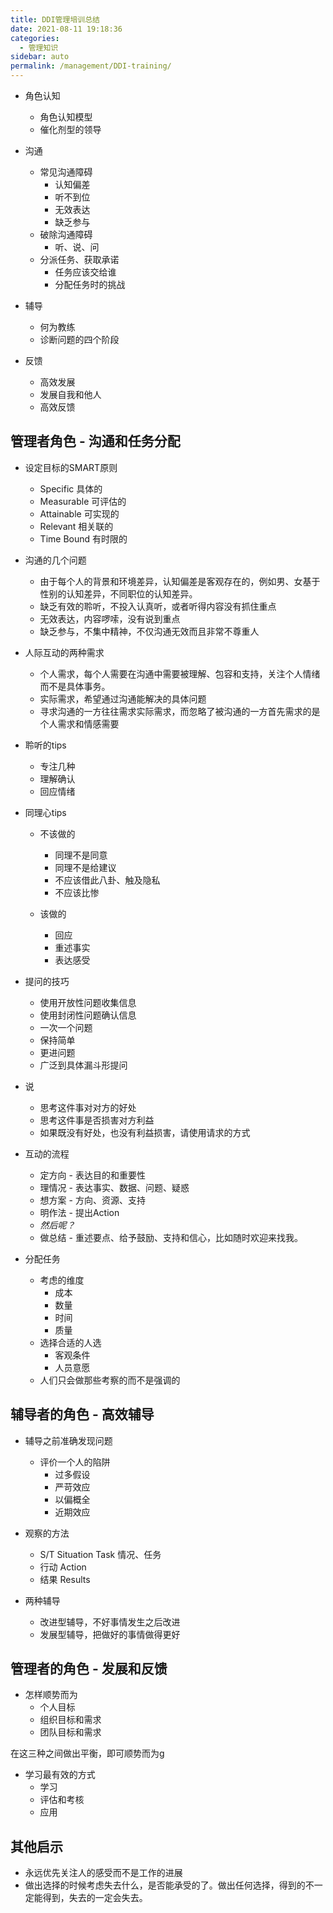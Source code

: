 ```yaml
---
title: DDI管理培训总结
date: 2021-08-11 19:18:36
categories: 
  - 管理知识
sidebar: auto
permalink: /management/DDI-training/
---
```


- 角色认知
    - 角色认知模型
    - 催化剂型的领导
- 沟通
    - 常见沟通障碍
        - 认知偏差
        - 听不到位
        - 无效表达
        - 缺乏参与
    - 破除沟通障碍
        - 听、说、问
    - 分派任务、获取承诺
        - 任务应该交给谁
        - 分配任务时的挑战
    
- 辅导
    - 何为教练
    - 诊断问题的四个阶段
- 反馈
    - 高效发展
    - 发展自我和他人
    - 高效反馈


## 管理者角色 - 沟通和任务分配

- 设定目标的SMART原则
    - Specific 具体的
    - Measurable 可评估的
    - Attainable 可实现的
    - Relevant 相关联的
    - Time Bound 有时限的

- 沟通的几个问题
    - 由于每个人的背景和环境差异，认知偏差是客观存在的，例如男、女基于性别的认知差异，不同职位的认知差异。
    - 缺乏有效的聆听，不投入认真听，或者听得内容没有抓住重点
    - 无效表达，内容啰嗦，没有说到重点
    - 缺乏参与，不集中精神，不仅沟通无效而且非常不尊重人
    
- 人际互动的两种需求
    - 个人需求，每个人需要在沟通中需要被理解、包容和支持，关注个人情绪而不是具体事务。
    - 实际需求，希望通过沟通能解决的具体问题
    - 寻求沟通的一方往往需求实际需求，而忽略了被沟通的一方首先需求的是个人需求和情感需要
    
- 聆听的tips
    - 专注几种
    - 理解确认
    - 回应情绪
    
- 同理心tips
    - 不该做的
       - 同理不是同意
       - 同理不是给建议
       - 不应该借此八卦、触及隐私
       - 不应该比惨
      
    - 该做的
        - 回应
        - 重述事实
        - 表达感受
    
- 提问的技巧
    - 使用开放性问题收集信息
    - 使用封闭性问题确认信息
    - 一次一个问题
    - 保持简单
    - 更进问题
    - 广泛到具体漏斗形提问
    
- 说
    - 思考这件事对对方的好处
    - 思考这件事是否损害对方利益
    - 如果既没有好处，也没有利益损害，请使用请求的方式

- 互动的流程
    - 定方向 - 表达目的和重要性
    - 理情况 - 表达事实、数据、问题、疑惑
    - 想方案 - 方向、资源、支持
    - 明作法 - 提出Action
    - *然后呢？* 
    - 做总结 - 重述要点、给予鼓励、支持和信心，比如随时欢迎来找我。
    
- 分配任务
    - 考虑的维度
        - 成本
        - 数量
        - 时间
        - 质量
    - 选择合适的人选
        - 客观条件
        - 人员意愿
    - 人们只会做那些考察的而不是强调的

    

## 辅导者的角色 - 高效辅导

- 辅导之前准确发现问题
    - 评价一个人的陷阱
        - 过多假设
        - 严苛效应
        - 以偏概全
        - 近期效应
    
- 观察的方法
    - S/T Situation Task 情况、任务
    - 行动 Action
    - 结果 Results
    
- 两种辅导
    - 改进型辅导，不好事情发生之后改进
    - 发展型辅导，把做好的事情做得更好

## 管理者的角色 - 发展和反馈

- 怎样顺势而为
    - 个人目标
    - 组织目标和需求
    - 团队目标和需求

在这三种之间做出平衡，即可顺势而为g

- 学习最有效的方式
    - 学习
    - 评估和考核
    - 应用


## 其他启示

- 永远优先关注人的感受而不是工作的进展
- 做出选择的时候考虑失去什么，是否能承受的了。做出任何选择，得到的不一定能得到，失去的一定会失去。
